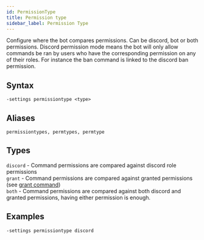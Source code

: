 ```yaml
---
id: PermissionType
title: Permission type 
sidebar_label: Permission Type
---
```


Configure where the bot compares permissions. Can be discord, bot or both permissions. Discord permission mode means the bot will only allow commands be ran by users who have the corresponding permission on any of their roles. For instance the ban command is linked to the discord ban permission.

## Syntax  
`-settings permissiontype <type>`

## Aliases  
`permissiontypes, permtypes, permtype`

## Types  
`discord` - Command permissions are compared against discord role permissions  
`grant` - Command permissions are compared against granted permissions (see [grant command](../../commands/admin))  
`both` - Command permissions are compared against both discord and granted permissions, having either permission is enough.

## Examples  
`-settings permissiontype discord`